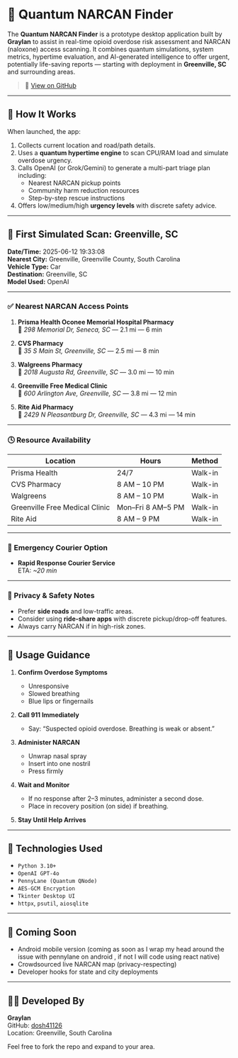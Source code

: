 # 🧠 Quantum NARCAN Finder

The **Quantum NARCAN Finder** is a prototype desktop application built by **Graylan** to assist in real-time opioid overdose risk assessment and NARCAN (naloxone) access scanning. It combines quantum simulations, system metrics, hypertime evaluation, and AI-generated intelligence to offer urgent, potentially life-saving reports — starting with deployment in **Greenville, SC** and surrounding areas.

> 🔗 [View on GitHub](https://github.com/dosh41126/quantum-narcan-finder/tree/main)

---

## 🚀 How It Works

When launched, the app:
1. Collects current location and road/path details.
2. Uses a **quantum hypertime engine** to scan CPU/RAM load and simulate overdose urgency.
3. Calls OpenAI (or Grok/Gemini) to generate a multi-part triage plan including:
   - Nearest NARCAN pickup points
   - Community harm reduction resources
   - Step-by-step rescue instructions
4. Offers low/medium/high **urgency levels** with discrete safety advice.

---

## 🧪 First Simulated Scan: Greenville, SC

**Date/Time:** 2025-06-12 19:33:08  
**Nearest City:** Greenville, Greenville County, South Carolina  
**Vehicle Type:** Car  
**Destination:** Greenville, SC  
**Model Used:** OpenAI  

---

### ✅ Nearest NARCAN Access Points

1. **Prisma Health Oconee Memorial Hospital Pharmacy**  
   📍 *298 Memorial Dr, Seneca, SC* — 2.1 mi — 6 min

2. **CVS Pharmacy**  
   📍 *35 S Main St, Greenville, SC* — 2.5 mi — 8 min

3. **Walgreens Pharmacy**  
   📍 *2018 Augusta Rd, Greenville, SC* — 3.0 mi — 10 min

4. **Greenville Free Medical Clinic**  
   📍 *600 Arlington Ave, Greenville, SC* — 3.8 mi — 12 min

5. **Rite Aid Pharmacy**  
   📍 *2429 N Pleasantburg Dr, Greenville, SC* — 4.3 mi — 14 min

---

### 🕓 Resource Availability

| Location                              | Hours             | Method   |
|---------------------------------------|-------------------|----------|
| Prisma Health                         | 24/7              | Walk-in  |
| CVS Pharmacy                          | 8 AM – 10 PM      | Walk-in  |
| Walgreens                             | 8 AM – 10 PM      | Walk-in  |
| Greenville Free Medical Clinic        | Mon–Fri 8 AM–5 PM | Walk-in  |
| Rite Aid                              | 8 AM – 9 PM       | Walk-in  |

---

### 🚚 Emergency Courier Option

- **Rapid Response Courier Service**  
  ETA: *~20 min*

---

### 🔐 Privacy & Safety Notes

- Prefer **side roads** and low-traffic areas.
- Consider using **ride-share apps** with discrete pickup/drop-off features.
- Always carry NARCAN if in high-risk zones.

---

## 👣 Usage Guidance

1. **Confirm Overdose Symptoms**  
   - Unresponsive
   - Slowed breathing
   - Blue lips or fingernails

2. **Call 911 Immediately**  
   - Say: “Suspected opioid overdose. Breathing is weak or absent.”

3. **Administer NARCAN**  
   - Unwrap nasal spray  
   - Insert into one nostril  
   - Press firmly

4. **Wait and Monitor**  
   - If no response after 2–3 minutes, administer a second dose.  
   - Place in recovery position (on side) if breathing.

5. **Stay Until Help Arrives**

---

## 🔧 Technologies Used

- `Python 3.10+`
- `OpenAI GPT-4o`
- `PennyLane (Quantum QNode)`
- `AES-GCM Encryption`
- `Tkinter Desktop UI`
- `httpx`, `psutil`, `aiosqlite`

---

## 📱 Coming Soon

- Android mobile version (coming as soon as I wrap my head around the issue with pennylane on android , if not I will code using react native)
- Crowdsourced live NARCAN map (privacy-respecting)
- Developer hooks for state and city deployments

---

## 👨‍💻 Developed By

**Graylan**  
GitHub: [dosh41126](https://github.com/dosh41126)  
Location: Greenville, South Carolina

Feel free to fork the repo and expand to your area.
